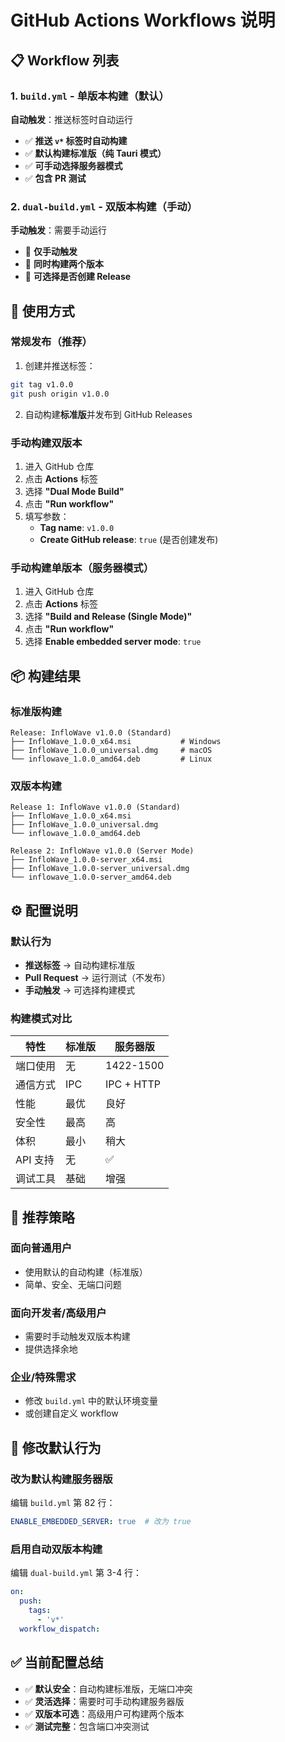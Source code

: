 # GitHub Actions Workflows 说明

## 📋 Workflow 列表

### 1. `build.yml` - 单版本构建（默认）
**自动触发**：推送标签时自动运行
- ✅ **推送 `v*` 标签时自动构建**
- ✅ **默认构建标准版（纯 Tauri 模式）**
- ✅ **可手动选择服务器模式**
- ✅ **包含 PR 测试**

### 2. `dual-build.yml` - 双版本构建（手动）
**手动触发**：需要手动运行
- 🔧 **仅手动触发**
- 🔧 **同时构建两个版本**
- 🔧 **可选择是否创建 Release**

## 🚀 使用方式

### 常规发布（推荐）
1. 创建并推送标签：
```bash
git tag v1.0.0
git push origin v1.0.0
```
2. 自动构建**标准版**并发布到 GitHub Releases

### 手动构建双版本
1. 进入 GitHub 仓库
2. 点击 **Actions** 标签
3. 选择 **"Dual Mode Build"**
4. 点击 **"Run workflow"**
5. 填写参数：
   - **Tag name**: `v1.0.0`
   - **Create GitHub release**: `true` (是否创建发布)

### 手动构建单版本（服务器模式）
1. 进入 GitHub 仓库
2. 点击 **Actions** 标签
3. 选择 **"Build and Release (Single Mode)"**
4. 点击 **"Run workflow"**
5. 选择 **Enable embedded server mode**: `true`

## 📦 构建结果

### 标准版构建
```
Release: InfloWave v1.0.0 (Standard)
├── InfloWave_1.0.0_x64.msi           # Windows
├── InfloWave_1.0.0_universal.dmg     # macOS
└── inflowave_1.0.0_amd64.deb         # Linux
```

### 双版本构建
```
Release 1: InfloWave v1.0.0 (Standard)
├── InfloWave_1.0.0_x64.msi
├── InfloWave_1.0.0_universal.dmg
└── inflowave_1.0.0_amd64.deb

Release 2: InfloWave v1.0.0 (Server Mode)
├── InfloWave_1.0.0-server_x64.msi
├── InfloWave_1.0.0-server_universal.dmg
└── inflowave_1.0.0-server_amd64.deb
```

## ⚙️ 配置说明

### 默认行为
- **推送标签** → 自动构建标准版
- **Pull Request** → 运行测试（不发布）
- **手动触发** → 可选择构建模式

### 构建模式对比

| 特性 | 标准版 | 服务器版 |
|------|--------|----------|
| 端口使用 | 无 | 1422-1500 |
| 通信方式 | IPC | IPC + HTTP |
| 性能 | 最优 | 良好 |
| 安全性 | 最高 | 高 |
| 体积 | 最小 | 稍大 |
| API 支持 | 无 | ✅ |
| 调试工具 | 基础 | 增强 |

## 🎯 推荐策略

### 面向普通用户
- 使用默认的自动构建（标准版）
- 简单、安全、无端口问题

### 面向开发者/高级用户
- 需要时手动触发双版本构建
- 提供选择余地

### 企业/特殊需求
- 修改 `build.yml` 中的默认环境变量
- 或创建自定义 workflow

## 🔄 修改默认行为

### 改为默认构建服务器版
编辑 `build.yml` 第 82 行：
```yaml
ENABLE_EMBEDDED_SERVER: true  # 改为 true
```

### 启用自动双版本构建
编辑 `dual-build.yml` 第 3-4 行：
```yaml
on:
  push:
    tags:
      - 'v*'
  workflow_dispatch:
```

## ✅ 当前配置总结

- ✅ **默认安全**：自动构建标准版，无端口冲突
- ✅ **灵活选择**：需要时可手动构建服务器版
- ✅ **双版本可选**：高级用户可构建两个版本
- ✅ **测试完整**：包含端口冲突测试